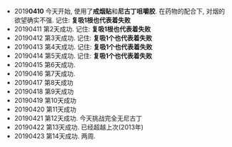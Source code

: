 - 2019**0410** 今天开始, 使用了**戒烟贴**和**尼古丁咀嚼胶**. 在药物的配合下, 对烟的欲望确实不强. 记住: **复吸1根也代表着失败**
- 20190411 第2天成功. 记住: **复吸1根也代表着失败**
- 20190412 第3天成功. 记住: **复吸1个也代表着失败**
- 20190413 第4天成功. 记住: **复吸1个也代表着失败**
- 20190414 第5天成功. 记住: **复吸1个也代表着失败**
- 20190415 第6天成功. 
- 20190416 第7天成功. 
- 20190417 第8天成功
- 20190418 第9天成功
- 20190419 第10天成功 
- 20190420 第11天成功
- 20190421 第12天成功. 今天挑战完全无尼古丁
- 20190422 第13天成功. 已经超越上次(2013年)
- 20190423 第14天成功. 两周. 
